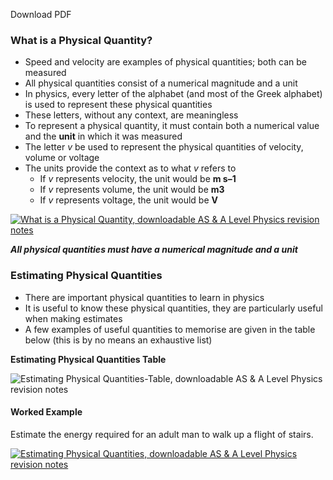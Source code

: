 Download PDF

### What is a Physical Quantity?

-   Speed and velocity are examples of physical quantities; both can be measured
-   All physical quantities consist of a numerical magnitude and a unit
-   In physics, every letter of the alphabet (and most of the Greek alphabet) is used to represent these physical quantities
-   These letters, without any context, are meaningless
-   To represent a physical quantity, it must contain both a numerical value and the **unit** in which it was measured
-   The letter _v_ be used to represent the physical quantities of velocity, volume or voltage
-   The units provide the context as to what _v_ refers to
    -   If _v_ represents velocity, the unit would be **m s–1**
    -   If _v_ represents volume, the unit would be **m3**
    -   If _v_ represents voltage, the unit would be **V**

[![What is a Physical Quantity, downloadable AS & A Level Physics revision notes](https://cdn.savemyexams.co.uk/wp-content/uploads/2020/09/1.1.1-What-is-a-Physical-Quantity.png)](https://cdn.savemyexams.co.uk/wp-content/uploads/2020/09/1.1.1-What-is-a-Physical-Quantity.png)

**_All physical quantities must have a numerical magnitude and a unit_**

### Estimating Physical Quantities

-   There are important physical quantities to learn in physics
-   It is useful to know these physical quantities, they are particularly useful when making estimates
-   A few examples of useful quantities to memorise are given in the table below (this is by no means an exhaustive list)

**Estimating Physical Quantities Table**

![Estimating Physical Quantities-Table, downloadable AS & A Level Physics revision notes](https://cdn.savemyexams.co.uk/wp-content/uploads/2021/02/1.1.1-Estimating-Physical-Quantities-Table-_2.png)

#### Worked Example

Estimate the energy required for an adult man to walk up a flight of stairs.

[![Estimating Physical Quantities, downloadable AS & A Level Physics revision notes](https://cdn.savemyexams.co.uk/wp-content/uploads/2020/09/1.1.1-Estimating-Physical-Quantities-e1615900077772.png)](https://cdn.savemyexams.co.uk/wp-content/uploads/2020/09/1.1.1-Estimating-Physical-Quantities.png)